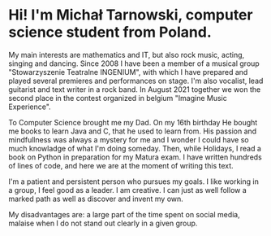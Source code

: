# Hi! I'm Michał Tarnowski, computer science student from Poland.

My main interests are mathematics and IT, but also rock music, acting, singing and dancing.
Since 2008 I have been a member of a musical group "Stowarzyszenie Teatralne INGENIUM", with which 
I have prepared and played several premieres and performances on stage.
I'm also vocalist, lead guitarist and text writer in a rock band. 
In August 2021 together we won the second place in the contest organized in belgium "Imagine Music Experience". 

To Computer Science brought me my Dad. On my 16th birthday He bought me books to learn Java and C, that he used to learn from.
His passion and mindfullness was always a mystery for me and I wonder I could have so much knowladge of what I'm doing someday.
Then, while Holidays, I read a book on Python in preparation for my Matura exam. I have written hundreds of lines of code, and here we are at the moment of writing this text.

I'm a patient and persistent person who pursues my goals. I like working in a group, I feel good as a leader. 
I am creative. I can just as well follow a marked path as well as discover and invent my own.

My disadvantages are: a large part of the time spent on social media, malaise when I do not stand out clearly in a given group.
